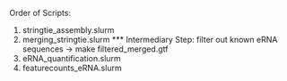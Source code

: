 Order of Scripts:
1. stringtie_assembly.slurm
2. merging_stringtie.slurm
*** Intermediary Step: filter out known eRNA sequences -> make filtered_merged.gtf
3. eRNA_quantification.slurm
4. featurecounts_eRNA.slurm
